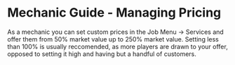 # Mechanic Guide - Managing Pricing

As a mechanic you can set custom prices in the Job Menu -> Services and offer them from 50% market value up to 250% market value.
Setting less than 100% is usually reccomended, as more players are drawn to your offer, opposed to setting it high and having but a handful of customers.